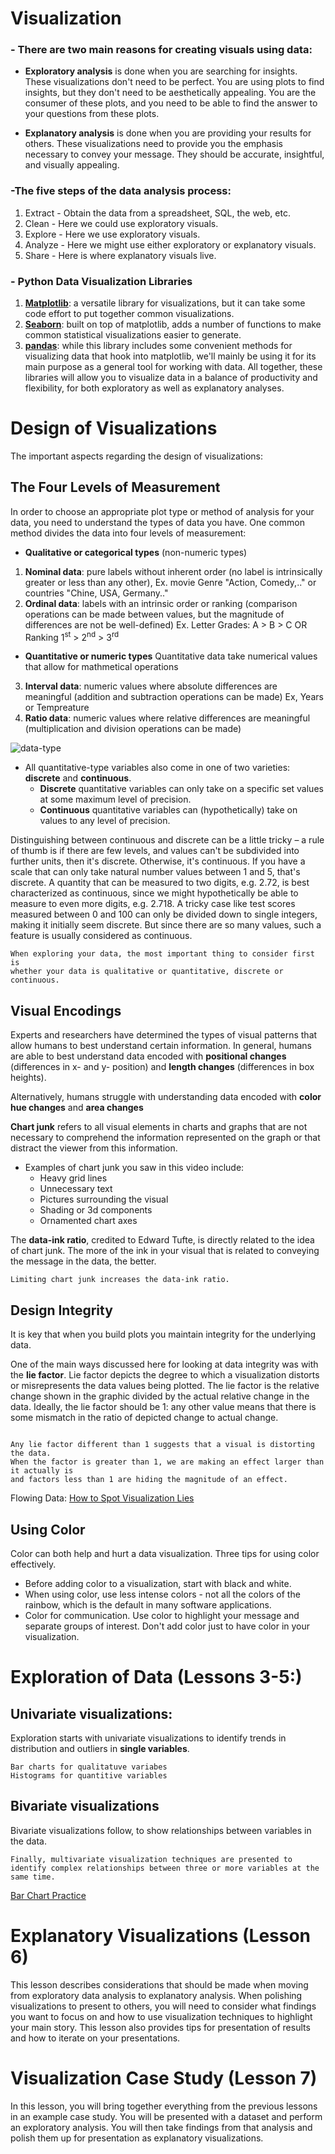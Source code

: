 # Visualization

### - There are two main reasons for creating visuals using data:

  - **Exploratory analysis** is done when you are searching for insights. These visualizations don't need to be perfect. You are using plots to find insights, but they don't need to be aesthetically appealing. You are the consumer of these plots, and you need to be able to find the answer to your questions from these plots.


  - **Explanatory analysis** is done when you are providing your results for others. These visualizations need to provide you the emphasis necessary to convey your message. They should be accurate, insightful, and visually appealing.

### -The five steps of the data analysis process:
  1. Extract - Obtain the data from a spreadsheet, SQL, the web, etc.
  2. Clean - Here we could use exploratory visuals.
  3. Explore - Here we use exploratory visuals.
  4. Analyze - Here we might use either exploratory or explanatory visuals.
  5. Share - Here is where explanatory visuals live.
  
 ### - **Python Data Visualization Libraries** 
  1. **[Matplotlib](https://matplotlib.org/)**: a versatile library for visualizations, but it can take some code effort to put together common visualizations.
  2. **[Seaborn](https://seaborn.pydata.org/)**: built on top of matplotlib, adds a number of functions to make common statistical visualizations easier to generate.
  3. **[pandas](https://pandas.pydata.org/)**: while this library includes some convenient methods for visualizing data that hook into matplotlib, we'll mainly be using it for its main purpose as a general tool for working with data.
  All together, these libraries will allow you to visualize data in a balance of productivity and flexibility, for both exploratory as well as explanatory analyses.

# Design of Visualizations
The important aspects regarding the design of visualizations:

## The Four Levels of Measurement
In order to choose an appropriate plot type or method of analysis for your data, you need to understand the types of data you have. One common method divides the data into four levels of measurement:

- **Qualitative or categorical types** (non-numeric types)
 1. **Nominal data**: pure labels without inherent order (no label is intrinsically greater or less than any other), Ex. movie Genre "Action, Comedy,.." or countries "Chine, USA, Germany.."
 2. **Ordinal data**: labels with an intrinsic order or ranking (comparison operations can be made between values, but the magnitude of differences are not be well-defined) Ex. Letter Grades: A > B > C OR Ranking 1<sup>st</sup> > 2<sup>nd</sup>  > 3<sup>rd</sup> 
- **Quantitative or numeric types**
Quantitative data take numerical values that allow for mathmetical operations
 3. **Interval data**: numeric values where absolute differences are meaningful (addition and subtraction operations can be made) Ex, Years or Tempreature
 4. **Ratio data**: numeric values where relative differences are meaningful (multiplication and division operations can be made)</br>
 
 ![data-type](data-type.png)

 - All quantitative-type variables also come in one of two varieties: **discrete** and **continuous**.
    - **Discrete** quantitative variables can only take on a specific set values at some maximum level of precision.
    - **Continuous** quantitative variables can (hypothetically) take on values to any level of precision.
  
Distinguishing between continuous and discrete can be a little tricky – a rule of thumb is if there are few levels, and values can't be subdivided into further units, then it's discrete. Otherwise, it's continuous. If you have a scale that can only take natural number values between 1 and 5, that's discrete. A quantity that can be measured to two digits, e.g. 2.72, is best characterized as continuous, since we might hypothetically be able to measure to even more digits, e.g. 2.718. A tricky case like test scores measured between 0 and 100 can only be divided down to single integers, making it initially seem discrete. But since there are so many values, such a feature is usually considered as continuous.</br>


```
When exploring your data, the most important thing to consider first is 
whether your data is qualitative or quantitative, discrete or continuous.

```

## Visual Encodings
Experts and researchers have determined the types of visual patterns that allow humans to best understand certain information. In general, humans are able to best understand data encoded with **positional changes** (differences in x- and y- position) and **length changes** (differences in box heights). </br>

Alternatively, humans struggle with understanding data encoded with **color hue changes** and **area changes**</br>

**Chart junk** refers to all visual elements in charts and graphs that are not necessary to comprehend the information represented on the graph or that distract the viewer from this information.

- Examples of chart junk you saw in this video include:
  - Heavy grid lines
  - Unnecessary text
  - Pictures surrounding the visual
  - Shading or 3d components
  - Ornamented chart axes

The **data-ink ratio**, credited to Edward Tufte, is directly related to the idea of chart junk. The more of the ink in your visual that is related to conveying the message in the data, the better.

```
Limiting chart junk increases the data-ink ratio.
```

## Design Integrity
It is key that when you build plots you maintain integrity for the underlying data.</br>

One of the main ways discussed here for looking at data integrity was with the **lie factor**. Lie factor depicts the degree to which a visualization distorts or misrepresents the data values being plotted. The lie factor is the relative change shown in the graphic divided by the actual relative change in the data. Ideally, the lie factor should be 1: any other value means that there is some mismatch in the ratio of depicted change to actual change.

```

Any lie factor different than 1 suggests that a visual is distorting the data. 
When the factor is greater than 1, we are making an effect larger than it actually is 
and factors less than 1 are hiding the magnitude of an effect.

```
Flowing Data: [How to Spot Visualization Lies](https://flowingdata.com/2017/02/09/how-to-spot-visualization-lies/) </br>

## Using Color
Color can both help and hurt a data visualization. Three tips for using color effectively.
  - Before adding color to a visualization, start with black and white.
  - When using color, use less intense colors - not all the colors of the rainbow, which is the default in many software applications.
  - Color for communication. Use color to highlight your message and separate groups of interest. Don't add color just to have color in your visualization.

# Exploration of Data (Lessons 3-5:)
## Univariate visualizations:
Exploration starts with univariate visualizations to identify trends in distribution and outliers in **single variables**. </br>

```
Bar charts for qualitatuve variabes
Histograms for quantitive variables
```



## Bivariate visualizations
Bivariate visualizations follow, to show relationships between variables in the data. 

```
Finally, multivariate visualization techniques are presented to identify complex relationships between three or more variables at the same time.
```
[Bar Chart Practice](Bar_Chart_Practice.ipynb)  

# Explanatory Visualizations (Lesson 6)
This lesson describes considerations that should be made when moving from exploratory data analysis to explanatory analysis. When polishing visualizations to present to others, you will need to consider what findings you want to focus on and how to use visualization techniques to highlight your main story. This lesson also provides tips for presentation of results and how to iterate on your presentations.

#  Visualization Case Study (Lesson 7)
In this lesson, you will bring together everything from the previous lessons in an example case study. You will be presented with a dataset and perform an exploratory analysis. You will then take findings from that analysis and polish them up for presentation as explanatory visualizations.
